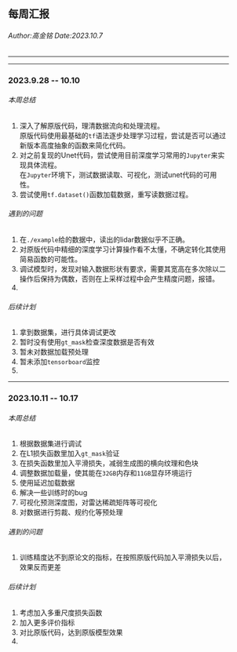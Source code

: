<style type="text/css" rel="stylesheet">
div {
  max-width: 450px;
  margin: 0 auto;
}
</style>
<div>

## 每周汇报
###### *Author:高金铭 Date:2023.10.7*
***
***
### **2023**.9.28 -- 10.10
###### 本周总结
1. 深入了解原版代码，理清数据流向和处理流程。   
原版代码使用最基础的`tf`语法逐步处理学习过程，尝试是否可以通过新版本高度抽象的函数来简化代码。
2. 对之前复现的Unet代码，尝试使用目前深度学习常用的`Jupyter`来实现具体流程。   
在`Jupyter`环境下，测试数据读取、可视化，测试unet代码的可用性。
3. 尝试使用`tf.dataset()`函数加载数据，重写读数据过程。

###### 遇到的问题
1. 在`./example`给的数据中，读出的lidar数据似乎不正确。   
2. 对原版代码中精细的深度学习计算操作看不太懂，不确定转化其使用简易函数的可能性。
3. 调试模型时，发现对输入数据形状有要求，需要其宽高在多次除以二操作后保持为偶数，否则在上采样过程中会产生精度问题，报错。
4. 


###### 后续计划
1. 拿到数据集，进行具体调试更改
2. 暂时没有使用`gt_mask`检查深度数据是否有效
3. 暂未对数据加载预处理
4. 暂未添加`tensorboard`监控
5. 
***
### **2023**.10.11 -- 10.17
###### 本周总结
1. 根据数据集进行调试
2. 在L1损失函数里加入`gt_mask`验证
3. 在损失函数里加入平滑损失，减弱生成图的横向纹理和色块
4. 调整数据加载量，使其能在`32GB`内存和`11GB`显存环境运行
5. 使用延迟加载数据
6. 解决一些训练时的bug
7. 可视化预测深度图，对雷达稀疏矩阵等可视化
8. 对数据进行剪裁、规约化等预处理

###### 遇到的问题
1. 训练精度达不到原论文的指标，在按照原版代码加入平滑损失以后，效果反而更差

###### 后续计划
1. 考虑加入多重尺度损失函数
2. 加入更多评价指标
3. 对比原版代码，达到原版模型效果
4. 

</div>



